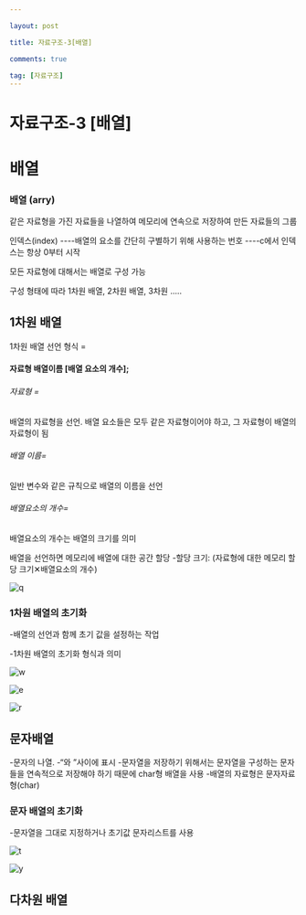```yaml
---

layout: post

title: 자료구조-3[배열]

comments: true

tag: [자료구조]
---
```


# 자료구조-3 [배열]

# 배열

### 배열 (arry)
 같은 자료형을 가진 자료들을 나열하여 메모리에 연속으로 저장하여 만든 자료들의 그룹

인덱스(index)
----배열의 요소를 간단히 구별하기 위해 사용하는 번호
----c에서 인덱스는 항상 0부터 시작

모든 자료형에 대해서는 배열로 구성 가능

구성 형태에 따라 1차원 배열, 2차원 배열, 3차원 .....

## 1차원 배열

1차원 배열 선언 형식 =
#### 자료형 배열이름 [배열 요소의 개수];

###### 자료형 =
  배열의 자료형을 선언. 배열 요소들은 모두 같은 자료형이어야 하고, 그 자료형이 배열의 자료형이 됨

###### 배열 이름=
  일반 변수와 같은 규칙으로 배열의 이름을 선언

###### 배열요소의 개수=
  배열요소의 개수는 배열의 크기를 의미

  배열을 선언하면 메모리에 배열에 대한 공간 할당
  -할당 크기: (자료형에 대한 메모리 할당 크기✕배열요소의 개수)

![q](https://user-images.githubusercontent.com/62532608/78701331-d022d400-7941-11ea-9824-2160472dfddd.png)

### 1차원 배열의 초기화
-배열의 선언과 함께 초기 값을 설정하는 작업

-1차원 배열의 초기화 형식과 의미

![w](https://user-images.githubusercontent.com/62532608/78701500-1bd57d80-7942-11ea-80a9-6e5782f1d0cb.png)


![e](https://user-images.githubusercontent.com/62532608/78701516-242db880-7942-11ea-9a63-e0137ad42400.png)


![r](https://user-images.githubusercontent.com/62532608/78701547-2e4fb700-7942-11ea-9b05-6a0bf3fd464a.png)


## 문자배열
-문자의 나열.
-“와 ”사이에 표시
-문자열을 저장하기 위해서는 문자열을 구성하는 문자들을 연속적으로 저장해야 하기 때문에 char형 배열을 사용
-배열의 자료형은 문자자료형(char)

### 문자 배열의 초기화
-문자열을 그대로 지정하거나 초기값 문자리스트를 사용

![t](https://user-images.githubusercontent.com/62532608/78701563-34de2e80-7942-11ea-8580-3e026e73c557.png)


![y](https://user-images.githubusercontent.com/62532608/78701605-47f0fe80-7942-11ea-8da5-eeeae98fa4f9.png)

## 다차원 배열
